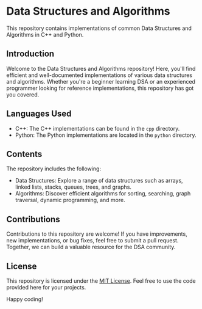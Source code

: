 # Data Structures and Algorithms

This repository contains implementations of common Data Structures and Algorithms in C++ and Python.

## Introduction

Welcome to the Data Structures and Algorithms repository! Here, you'll find efficient and well-documented implementations of various data structures and algorithms. Whether you're a beginner learning DSA or an experienced programmer looking for reference implementations, this repository has got you covered.

## Languages Used

- C++: The C++ implementations can be found in the `cpp` directory.
- Python: The Python implementations are located in the `python` directory.

## Contents

The repository includes the following:

- Data Structures: Explore a range of data structures such as arrays, linked lists, stacks, queues, trees, and graphs.
- Algorithms: Discover efficient algorithms for sorting, searching, graph traversal, dynamic programming, and more.

## Contributions

Contributions to this repository are welcome! If you have improvements, new implementations, or bug fixes, feel free to submit a pull request. Together, we can build a valuable resource for the DSA community.

## License

This repository is licensed under the [MIT License](LICENSE). Feel free to use the code provided here for your projects.

Happy coding!
